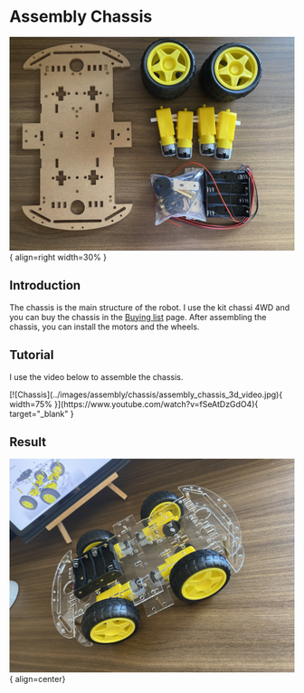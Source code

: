 # Assembly Chassis


![Chassis](../images/assembly/chassis/pieces.jpg){ align=right width=30% }

## Introduction

The chassis is the main structure of the robot. I use the kit chassi 4WD and you can buy the chassis in the [Buying list](../components/buying.md) page. After assembling the chassis, you can install the motors and the wheels.


## Tutorial

I use the video below to assemble the chassis.

<div class="grid-youtube-center" markdown>
[![Chassis](../images/assembly/chassis/assembly_chassis_3d_video.jpg){ width=75% }](https://www.youtube.com/watch?v=fSeAtDzGdO4){ target="_blank" }
</div>


## Result

![Chassis](../images/assembly/chassis/result.jpg){ align=center}